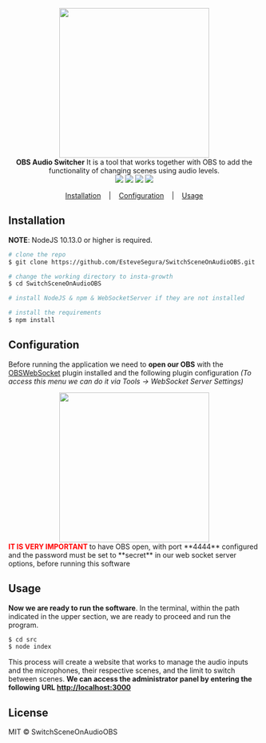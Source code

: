 <p align=center>
  <img width=300 src="https://i.imgur.com/bvRuZzu.png"/>
  <br>
  <span><strong>OBS Audio Switcher</strong> It is a tool that works together with OBS to add the functionality of changing scenes using audio levels. </span><br />
<img src="https://img.shields.io/badge/NodeJS-10.13.0-green"> 
<img src="https://img.shields.io/badge/License-MIT-blue">
<a href="http://girlazo.com"><img src="https://img.shields.io/badge/Website-up-green"></a>
<img src="https://img.shields.io/badge/Version-1.0.0-blue">
</p>

<p align="center">
  <a href="#installation">Installation</a>
    &nbsp;&nbsp;&nbsp;|&nbsp;&nbsp;&nbsp;
  <a href="#configuration">Configuration</a>
  &nbsp;&nbsp;&nbsp;|&nbsp;&nbsp;&nbsp;
  <a href="#usage">Usage</a>
  
</p>

## Installation

**NOTE**: NodeJS 10.13.0 or higher is required.

```bash
# clone the repo
$ git clone https://github.com/EsteveSegura/SwitchSceneOnAudioOBS.git

# change the working directory to insta-growth
$ cd SwitchSceneOnAudioOBS

# install NodeJS & npm & WebSocketServer if they are not installed

# install the requirements
$ npm install
```

## Configuration
Before running the application we need to **open our OBS** with the <a href="https://obsproject.com/forum/resources/obs-websocket-remote-control-obs-studio-from-websockets.466/">OBSWebSocket</a> plugin installed and the following plugin configuration *(To access this menu we can do it via Tools -> WebSocket Server Settings)*
<div align=center>
  <img width=300 src="https://i.imgur.com/HhMDG0l.png"/>
</div>
<span style="color:red; font-weight: bold;">IT IS VERY IMPORTANT </span>to have OBS open, with port **4444** configured and the password must be set to **secret** in our web socket server options, before running this software 

## Usage
**Now we are ready to run the software**. In the terminal, within the path indicated in the upper section, we are ready to proceed and run the program.
``` bash
$ cd src
$ node index
```

This process will create a website that works to manage the audio inputs and the microphones, their respective scenes, and the limit to switch between scenes. **We can access the administrator panel by entering the following URL <a href="http: //localhost:3000">http://localhost:3000</a>**

## License
MIT © SwitchSceneOnAudioOBS